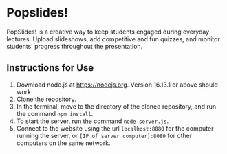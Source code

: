 # Popslides!
PopSlides! is a creative way to keep students engaged during everyday lectures. Upload slideshows, add competitive and fun quizzes, and monitor students' progress throughout the presentation.

## Instructions for Use
1. Download node.js at https://nodejs.org. Version 16.13.1 or above should work.
2. Clone the repository.
3. In the terminal, move to the directory of the cloned repository, and run the command `npm install`.
4. To start the server, run the command `node server.js`.
5. Connect to the website using the url `localhost:8080` for the computer running the server, or `[IP of server computer]:8080` for other computers on the same network.
